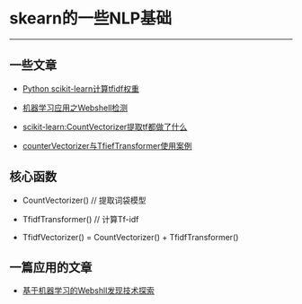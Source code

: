 # skearn的一些NLP基础

------

## 一些文章

* [Python scikit-learn计算tfidf权重](https://blog.csdn.net/liuxuejiang158blog/article/details/31360765)

* [机器学习应用之Webshell检测](https://blog.csdn.net/SKI_12/article/details/78457976)


* [scikit-learn:CountVectorizer提取tf都做了什么](https://blog.csdn.net/mmc2015/article/details/46866537)

* [counterVectorizer与TfiefTransformer使用案例](http://ilioner.github.io/2017/10/23/sklearn%E4%B8%ADCountVectorizer%E4%B8%8ETfidfTransformer%E4%BD%BF%E7%94%A8%E6%A1%88%E4%BE%8B.html)

## 核心函数

* CountVectorizer() // 提取词袋模型

* TfidfTransformer() // 计算Tf-idf

* TfidfVectorizer() = CountVectorizer() + TfidfTransformer()

## 一篇应用的文章

* [基于机器学习的Webshll发现技术探索](https://blog.csdn.net/GitChat/article/details/77932384?locationNum=4&fps=1)
